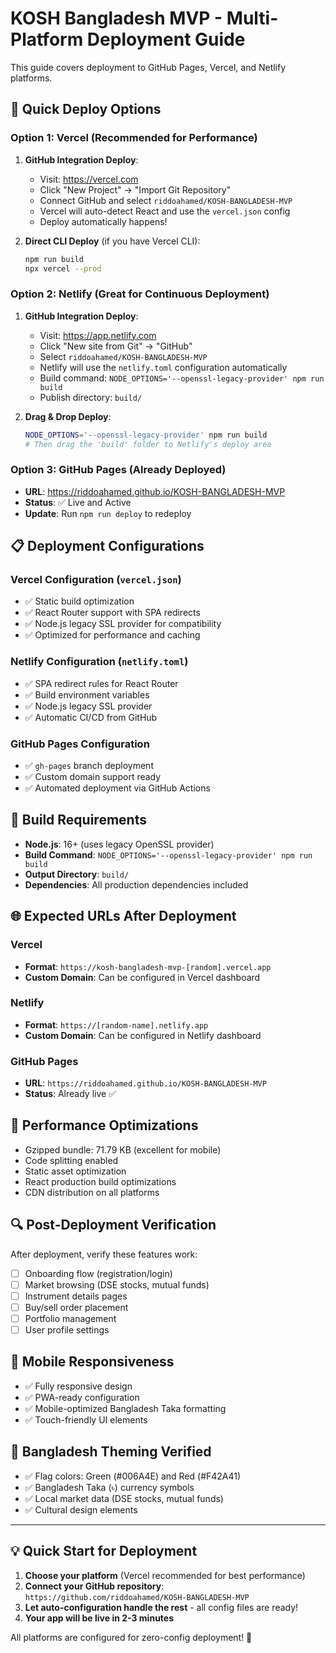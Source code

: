 # KOSH Bangladesh MVP - Multi-Platform Deployment Guide

This guide covers deployment to GitHub Pages, Vercel, and Netlify platforms.

## 🚀 Quick Deploy Options

### Option 1: Vercel (Recommended for Performance)
1. **GitHub Integration Deploy**:
   - Visit: https://vercel.com
   - Click "New Project" → "Import Git Repository"
   - Connect GitHub and select `riddoahamed/KOSH-BANGLADESH-MVP`
   - Vercel will auto-detect React and use the `vercel.json` config
   - Deploy automatically happens!

2. **Direct CLI Deploy** (if you have Vercel CLI):
   ```bash
   npm run build
   npx vercel --prod
   ```

### Option 2: Netlify (Great for Continuous Deployment)
1. **GitHub Integration Deploy**:
   - Visit: https://app.netlify.com
   - Click "New site from Git" → "GitHub"
   - Select `riddoahamed/KOSH-BANGLADESH-MVP`
   - Netlify will use the `netlify.toml` configuration automatically
   - Build command: `NODE_OPTIONS='--openssl-legacy-provider' npm run build`
   - Publish directory: `build/`

2. **Drag & Drop Deploy**:
   ```bash
   NODE_OPTIONS='--openssl-legacy-provider' npm run build
   # Then drag the 'build' folder to Netlify's deploy area
   ```

### Option 3: GitHub Pages (Already Deployed)
- **URL**: https://riddoahamed.github.io/KOSH-BANGLADESH-MVP
- **Status**: ✅ Live and Active
- **Update**: Run `npm run deploy` to redeploy

## 📋 Deployment Configurations

### Vercel Configuration (`vercel.json`)
- ✅ Static build optimization
- ✅ React Router support with SPA redirects
- ✅ Node.js legacy SSL provider for compatibility
- ✅ Optimized for performance and caching

### Netlify Configuration (`netlify.toml`)
- ✅ SPA redirect rules for React Router
- ✅ Build environment variables
- ✅ Node.js legacy SSL provider
- ✅ Automatic CI/CD from GitHub

### GitHub Pages Configuration
- ✅ `gh-pages` branch deployment
- ✅ Custom domain support ready
- ✅ Automated deployment via GitHub Actions

## 🔧 Build Requirements
- **Node.js**: 16+ (uses legacy OpenSSL provider)
- **Build Command**: `NODE_OPTIONS='--openssl-legacy-provider' npm run build`
- **Output Directory**: `build/`
- **Dependencies**: All production dependencies included

## 🌐 Expected URLs After Deployment

### Vercel
- **Format**: `https://kosh-bangladesh-mvp-[random].vercel.app`
- **Custom Domain**: Can be configured in Vercel dashboard

### Netlify
- **Format**: `https://[random-name].netlify.app`
- **Custom Domain**: Can be configured in Netlify dashboard

### GitHub Pages
- **URL**: `https://riddoahamed.github.io/KOSH-BANGLADESH-MVP`
- **Status**: Already live ✅

## 🚀 Performance Optimizations
- Gzipped bundle: 71.79 KB (excellent for mobile)
- Code splitting enabled
- Static asset optimization
- React production build optimizations
- CDN distribution on all platforms

## 🔍 Post-Deployment Verification
After deployment, verify these features work:
- [ ] Onboarding flow (registration/login)
- [ ] Market browsing (DSE stocks, mutual funds)
- [ ] Instrument details pages
- [ ] Buy/sell order placement
- [ ] Portfolio management
- [ ] User profile settings

## 📱 Mobile Responsiveness
- ✅ Fully responsive design
- ✅ PWA-ready configuration
- ✅ Mobile-optimized Bangladesh Taka formatting
- ✅ Touch-friendly UI elements

## 🎨 Bangladesh Theming Verified
- ✅ Flag colors: Green (#006A4E) and Red (#F42A41)
- ✅ Bangladesh Taka (৳) currency symbols
- ✅ Local market data (DSE stocks, mutual funds)
- ✅ Cultural design elements

---

## 💡 Quick Start for Deployment

1. **Choose your platform** (Vercel recommended for best performance)
2. **Connect your GitHub repository**: `https://github.com/riddoahamed/KOSH-BANGLADESH-MVP`
3. **Let auto-configuration handle the rest** - all config files are ready!
4. **Your app will be live in 2-3 minutes**

All platforms are configured for zero-config deployment! 🎉
